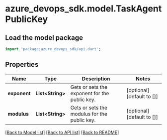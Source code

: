 # azure_devops_sdk.model.TaskAgentPublicKey

## Load the model package
```dart
import 'package:azure_devops_sdk/api.dart';
```

## Properties
Name | Type | Description | Notes
------------ | ------------- | ------------- | -------------
**exponent** | **List&lt;String&gt;** | Gets or sets the exponent for the public key. | [optional] [default to []]
**modulus** | **List&lt;String&gt;** | Gets or sets the modulus for the public key. | [optional] [default to []]

[[Back to Model list]](../README.md#documentation-for-models) [[Back to API list]](../README.md#documentation-for-api-endpoints) [[Back to README]](../README.md)


